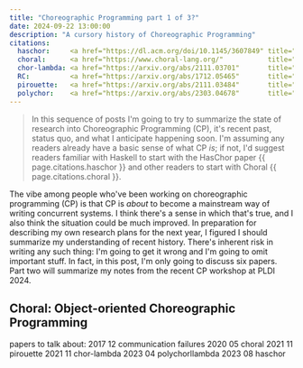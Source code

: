 ```yaml
---
title: "Choreographic Programming part 1 of 3?"
date: 2024-09-22 13:00:00
description: "A cursory history of Choreographic Programming"
citations:
  haschor:     <a href="https://dl.acm.org/doi/10.1145/3607849" title="the HasChor paper"              >[1]</a>
  choral:      <a href="https://www.choral-lang.org/"           title="the Choral website"             >[2]</a>
  chor-lambda: <a href="https://arxiv.org/abs/2111.03701"       title="the Chorλ paper"                >[3]</a>
  RC:          <a href="https://arxiv.org/abs/1712.05465"       title="the Robust Choreographies paper">[4]</a>
  pirouette:   <a href="https://arxiv.org/abs/2111.03484"       title="the Pirouette paper"            >[5]</a>
  polychor:    <a href="https://arxiv.org/abs/2303.04678"       title="the PolyChorλ paper"            >[6]</a>
---
```


> In this sequence of posts I'm going to try to summarize the state of research into Choreographic Programming (CP),
> it's recent past, status quo, and what I anticipate happening soon.
> I'm assuming any readers already have a basic sense of what CP _is_;
> if not, I'd suggest readers familiar with Haskell to start with the HasChor paper {{ page.citations.haschor }}
> and other readers to start with Choral {{ page.citations.choral }}.

The vibe among people who've been working on choreographic programming (CP)
is that CP is _about_ to become a mainstream way of writing concurrent systems.
I think there's a sense in which that's true, and I also think the situation could be much improved.
In preparation for describing my own research plans for the next year, I figured I should summarize my understanding of recent history.
There's inherent risk in writing any such thing: I'm going to get it wrong and I'm going to omit important stuff.
In fact, in this post, I'm only going to discuss six papers.
Part two will summarize my notes from the recent CP workshop at PLDI 2024.

## Choral: Object-oriented Choreographic Programming
papers to talk about:
2017 12 communication failures
2020 05 choral
2021 11 pirouette
2021 11 chor-lambda
2023 04 polychorllambda
2023 08 haschor

